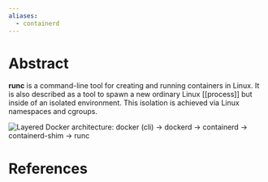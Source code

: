 ```yaml
---
aliases:
  - containerd
---
```

# Abstract

**runc** is a command-line tool for creating and running containers in Linux. It is also described as a tool to spawn a new ordinary Linux [[process]] but inside of an isolated environment. This isolation is achieved via Linux namespaces and cgroups.

![Layered Docker architecture: docker (cli) -> dockerd -> containerd -> containerd-shim -> runc](https://iximiuz.com/implementing-container-runtime-shim/docker-containerd-runc-2000-opt.png)



# References